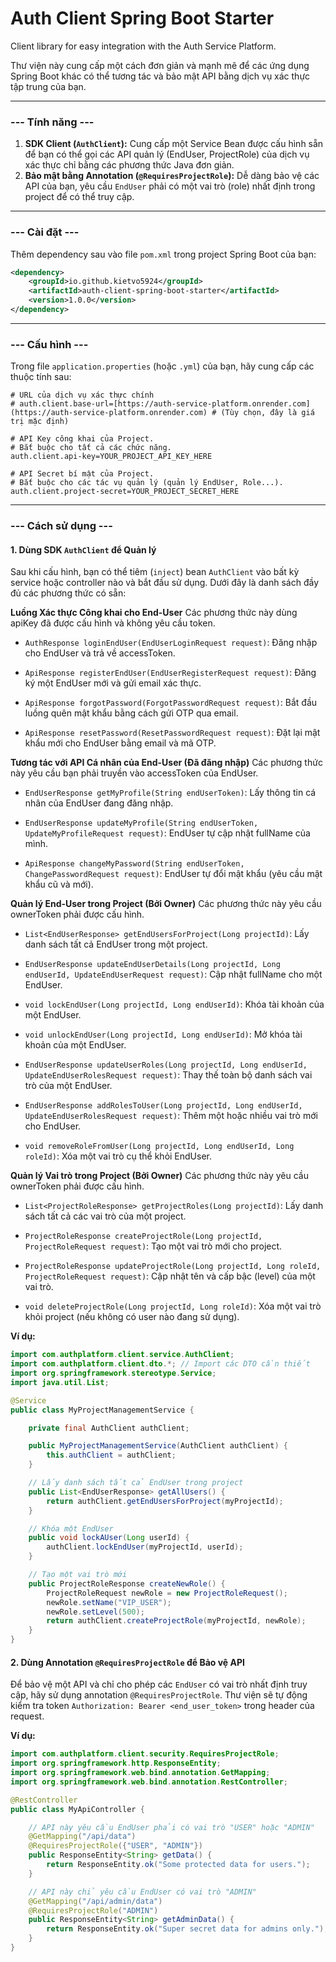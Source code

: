 # Auth Client Spring Boot Starter 

Client library for easy integration with the Auth Service Platform.

Thư viện này cung cấp một cách đơn giản và mạnh mẽ để các ứng dụng Spring Boot khác có thể tương tác và bảo mật API bằng dịch vụ xác thực tập trung của bạn.

---

### --- Tính năng ---

1.  **SDK Client (`AuthClient`):** Cung cấp một Service Bean được cấu hình sẵn để bạn có thể gọi các API quản lý (EndUser, ProjectRole) của dịch vụ xác thực chỉ bằng các phương thức Java đơn giản.
2.  **Bảo mật bằng Annotation (`@RequiresProjectRole`):** Dễ dàng bảo vệ các API của bạn, yêu cầu `EndUser` phải có một vai trò (role) nhất định trong project để có thể truy cập.

---

### --- Cài đặt ---

Thêm dependency sau vào file `pom.xml` trong project Spring Boot của bạn:

```xml
<dependency>
    <groupId>io.github.kietvo5924</groupId>
    <artifactId>auth-client-spring-boot-starter</artifactId>
    <version>1.0.0</version>
</dependency>
```

---

### --- Cấu hình ---

Trong file `application.properties` (hoặc `.yml`) của bạn, hãy cung cấp các thuộc tính sau:

```properties
# URL của dịch vụ xác thực chính
# auth.client.base-url=[https://auth-service-platform.onrender.com](https://auth-service-platform.onrender.com) # (Tùy chọn, đây là giá trị mặc định)

# API Key công khai của Project.
# Bắt buộc cho tất cả các chức năng.
auth.client.api-key=YOUR_PROJECT_API_KEY_HERE

# API Secret bí mật của Project.
# Bắt buộc cho các tác vụ quản lý (quản lý EndUser, Role...).
auth.client.project-secret=YOUR_PROJECT_SECRET_HERE
```

---

### --- Cách sử dụng ---

#### **1. Dùng SDK `AuthClient` để Quản lý**

Sau khi cấu hình, bạn có thể tiêm (`inject`) bean `AuthClient` vào bất kỳ service hoặc controller nào và bắt đầu sử dụng. Dưới đây là danh sách đầy đủ các phương thức có sẵn:

**Luồng Xác thực Công khai cho End-User**
Các phương thức này dùng apiKey đã được cấu hình và không yêu cầu token.


* `AuthResponse loginEndUser(EndUserLoginRequest request)`: Đăng nhập cho EndUser và trả về accessToken.

* `ApiResponse registerEndUser(EndUserRegisterRequest request)`: Đăng ký một EndUser mới và gửi email xác thực.

* `ApiResponse forgotPassword(ForgotPasswordRequest request)`: Bắt đầu luồng quên mật khẩu bằng cách gửi OTP qua email.

* `ApiResponse resetPassword(ResetPasswordRequest request)`: Đặt lại mật khẩu mới cho EndUser bằng email và mã OTP.


**Tương tác với API Cá nhân của End-User (Đã đăng nhập)**
Các phương thức này yêu cầu bạn phải truyền vào accessToken của EndUser.


* `EndUserResponse getMyProfile(String endUserToken)`: Lấy thông tin cá nhân của EndUser đang đăng nhập.

* `EndUserResponse updateMyProfile(String endUserToken, UpdateMyProfileRequest request)`: EndUser tự cập nhật fullName của mình.

* `ApiResponse changeMyPassword(String endUserToken, ChangePasswordRequest request)`: EndUser tự đổi mật khẩu (yêu cầu mật khẩu cũ và mới).


**Quản lý End-User trong Project (Bởi Owner)**
Các phương thức này yêu cầu ownerToken phải được cấu hình.


* `List<EndUserResponse> getEndUsersForProject(Long projectId)`: Lấy danh sách tất cả EndUser trong một project.

* `EndUserResponse updateEndUserDetails(Long projectId, Long endUserId, UpdateEndUserRequest request)`: Cập nhật fullName cho một EndUser.

* `void lockEndUser(Long projectId, Long endUserId)`: Khóa tài khoản của một EndUser.

* `void unlockEndUser(Long projectId, Long endUserId)`: Mở khóa tài khoản của một EndUser.

* `EndUserResponse updateUserRoles(Long projectId, Long endUserId, UpdateEndUserRolesRequest request)`: Thay thế toàn bộ danh sách vai trò của một EndUser.

* `EndUserResponse addRolesToUser(Long projectId, Long endUserId, UpdateEndUserRolesRequest request)`: Thêm một hoặc nhiều vai trò mới cho EndUser.

* `void removeRoleFromUser(Long projectId, Long endUserId, Long roleId)`: Xóa một vai trò cụ thể khỏi EndUser.


**Quản lý Vai trò trong Project (Bởi Owner)**
Các phương thức này yêu cầu ownerToken phải được cấu hình.


* `List<ProjectRoleResponse> getProjectRoles(Long projectId)`: Lấy danh sách tất cả các vai trò của một project.

* `ProjectRoleResponse createProjectRole(Long projectId, ProjectRoleRequest request)`: Tạo một vai trò mới cho project.

* `ProjectRoleResponse updateProjectRole(Long projectId, Long roleId, ProjectRoleRequest request)`: Cập nhật tên và cấp bậc (level) của một vai trò.

* `void deleteProjectRole(Long projectId, Long roleId)`: Xóa một vai trò khỏi project (nếu không có user nào đang sử dụng).

**Ví dụ:**
```java
import com.authplatform.client.service.AuthClient;
import com.authplatform.client.dto.*; // Import các DTO cần thiết
import org.springframework.stereotype.Service;
import java.util.List;

@Service
public class MyProjectManagementService {

    private final AuthClient authClient;

    public MyProjectManagementService(AuthClient authClient) {
        this.authClient = authClient;
    }

    // Lấy danh sách tất cả EndUser trong project
    public List<EndUserResponse> getAllUsers() {
        return authClient.getEndUsersForProject(myProjectId);
    }

    // Khóa một EndUser
    public void lockAUser(Long userId) {
        authClient.lockEndUser(myProjectId, userId);
    }

    // Tạo một vai trò mới
    public ProjectRoleResponse createNewRole() {
        ProjectRoleRequest newRole = new ProjectRoleRequest();
        newRole.setName("VIP_USER");
        newRole.setLevel(500);
        return authClient.createProjectRole(myProjectId, newRole);
    }
}
```

#### **2. Dùng Annotation `@RequiresProjectRole` để Bảo vệ API**

Để bảo vệ một API và chỉ cho phép các `EndUser` có vai trò nhất định truy cập, hãy sử dụng annotation `@RequiresProjectRole`. Thư viện sẽ tự động kiểm tra token `Authorization: Bearer <end_user_token>` trong header của request.

**Ví dụ:**
```java
import com.authplatform.client.security.RequiresProjectRole;
import org.springframework.http.ResponseEntity;
import org.springframework.web.bind.annotation.GetMapping;
import org.springframework.web.bind.annotation.RestController;

@RestController
public class MyApiController {

    // API này yêu cầu EndUser phải có vai trò "USER" hoặc "ADMIN"
    @GetMapping("/api/data")
    @RequiresProjectRole({"USER", "ADMIN"})
    public ResponseEntity<String> getData() {
        return ResponseEntity.ok("Some protected data for users.");
    }

    // API này chỉ yêu cầu EndUser có vai trò "ADMIN"
    @GetMapping("/api/admin/data")
    @RequiresProjectRole("ADMIN")
    public ResponseEntity<String> getAdminData() {
        return ResponseEntity.ok("Super secret data for admins only.");
    }
}
```